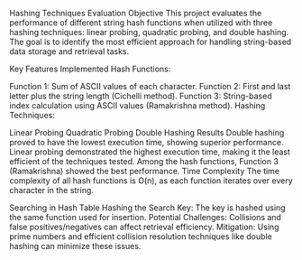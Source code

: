 Hashing Techniques Evaluation
Objective
This project evaluates the performance of different string hash functions when utilized with three hashing techniques: linear probing, quadratic probing, and double hashing. The goal is to identify the most efficient approach for handling string-based data storage and retrieval tasks.

Key Features
Implemented Hash Functions:

Function 1: Sum of ASCII values of each character.
Function 2: First and last letter plus the string length (Cichelli method).
Function 3: String-based index calculation using ASCII values (Ramakrishna method).
Hashing Techniques:

Linear Probing
Quadratic Probing
Double Hashing
Results
Double hashing proved to have the lowest execution time, showing superior performance.
Linear probing demonstrated the highest execution time, making it the least efficient of the techniques tested.
Among the hash functions, Function 3 (Ramakrishna) showed the best performance.
Time Complexity
The time complexity of all hash functions is O(n), as each function iterates over every character in the string.

Searching in Hash Table
Hashing the Search Key: The key is hashed using the same function used for insertion.
Potential Challenges: Collisions and false positives/negatives can affect retrieval efficiency.
Mitigation: Using prime numbers and efficient collision resolution techniques like double hashing can minimize these issues.
